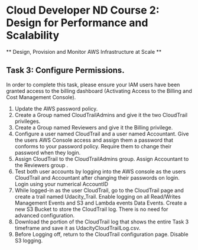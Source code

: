 # Cloud Developer ND Course 2: Design for Performance and Scalability
** Design, Provision and Monitor AWS Infrastructure at Scale **


## Task 3: Configure Permissions.
In order to complete this task, please ensure your IAM users have been granted access to the billing dashboard (Activating Access to the Billing and Cost Management Console).

1. Update the AWS password policy.
2. Create a Group named CloudTrailAdmins and give it the two CloudTrail privileges.
3. Create a Group named Reviewers and give it the Billing privilege.
4. Configure a user named CloudTrail and a user named Accountant. Give the users AWS Console access and assign them a password that conforms to your password policy. Require them to change their password when they login.
5. Assign CloudTrail to the CloudTrailAdmins group. Assign Accountant to the Reviewers group .
6. Test both user accounts by logging into the AWS console as the users CloudTrail and Accountant after changing their passwords on login. Login using your numerical AccountID
7. While logged-in as the user CloudTrail, go to the CloudTrail page and create a trail named Udacity_Trail. Enable logging on all Read/Writes Management Events and S3 and Lambda events Data Events. Create a new S3 Bucket to store the CloudTrail log. There is no need for advanced configuration.
8. Download the portion of the CloudTrail log that shows the entire Task 3 timeframe and save it as UdacityCloudTrailLog.csv.
9. Before Logging off, return to the CloudTrail configuration page. Disable S3 logging.
